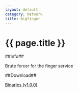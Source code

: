 ```yaml
---
layout: default
category: network
title: bigfinger
---
```


# {{ page.title }} # 

##Info##

Brute forcer for the finger service 

##Download##

[Binaries (v1.0.0)](/downloads/bigfinger.v1.0.0.zip)